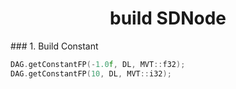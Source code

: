 <h1 align="center">build SDNode</h1>
### 1. Build Constant

```c++
DAG.getConstantFP(-1.0f, DL, MVT::f32);
DAG.getConstantFP(10, DL, MVT::i32);
```


